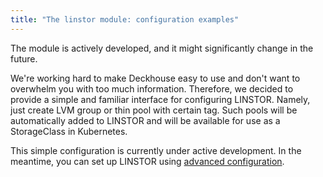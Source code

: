 ```yaml
---
title: "The linstor module: configuration examples"
---
```


<div class="docs__information warning active">
The module is actively developed, and it might significantly change in the future.
</div>

We're working hard to make Deckhouse easy to use and don't want to overwhelm you with too much information. Therefore, we decided to provide a simple and familiar interface for configuring LINSTOR. Namely, just create LVM group or thin pool with certain tag. Such pools will be automatically added to LINSTOR and will be available for use as a StorageClass in Kubernetes.

This simple configuration is currently under active development. In the meantime, you can set up LINSTOR using [advanced configuration](advanced_usage.html).
